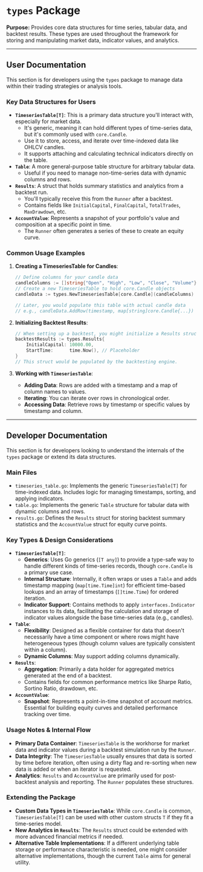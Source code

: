 # `types` Package

**Purpose:**
Provides core data structures for time series, tabular data, and backtest results. These types are used throughout the framework for storing and manipulating market data, indicator values, and analytics.

---

## User Documentation

This section is for developers using the `types` package to manage data within their trading strategies or analysis tools.

### Key Data Structures for Users

*   **`TimeseriesTable[T]`**: This is a primary data structure you'll interact with, especially for market data.
    *   It's generic, meaning it can hold different types of time-series data, but it's commonly used with `core.Candle`.
    *   Use it to store, access, and iterate over time-indexed data like OHLCV candles.
    *   It supports attaching and calculating technical indicators directly on the table.
*   **`Table`**: A more general-purpose table structure for arbitrary tabular data.
    *   Useful if you need to manage non-time-series data with dynamic columns and rows.
*   **`Results`**: A struct that holds summary statistics and analytics from a backtest run.
    *   You'll typically receive this from the `Runner` after a backtest.
    *   Contains fields like `InitialCapital`, `FinalCapital`, `TotalTrades`, `MaxDrawdown`, etc.
*   **`AccountValue`**: Represents a snapshot of your portfolio's value and composition at a specific point in time.
    *   The `Runner` often generates a series of these to create an equity curve.

### Common Usage Examples

1.  **Creating a TimeseriesTable for Candles**:
    ```go
    // Define columns for your candle data
    candleColumns := []string{"Open", "High", "Low", "Close", "Volume"}
    // Create a new TimeseriesTable to hold core.Candle objects
    candleData := types.NewTimeseriesTable[core.Candle](candleColumns)

    // Later, you would populate this table with actual candle data
    // e.g., candleData.AddRow(timestamp, map[string]core.Candle{...})
    ```

2.  **Initializing Backtest Results**:
    ```go
    // When setting up a backtest, you might initialize a Results struct
    backtestResults := types.Results{
        InitialCapital: 10000.00,
        StartTime:      time.Now(), // Placeholder
    }
    // This struct would be populated by the backtesting engine.
    ```

3.  **Working with `TimeseriesTable`**:
    *   **Adding Data**: Rows are added with a timestamp and a map of column names to values.
    *   **Iterating**: You can iterate over rows in chronological order.
    *   **Accessing Data**: Retrieve rows by timestamp or specific values by timestamp and column.

---

## Developer Documentation

This section is for developers looking to understand the internals of the `types` package or extend its data structures.

### Main Files

*   `timeseries_table.go`: Implements the generic `TimeseriesTable[T]` for time-indexed data. Includes logic for managing timestamps, sorting, and applying indicators.
*   `table.go`: Implements the generic `Table` structure for tabular data with dynamic columns and rows.
*   `results.go`: Defines the `Results` struct for storing backtest summary statistics and the `AccountValue` struct for equity curve points.

### Key Types & Design Considerations

*   **`TimeseriesTable[T]`**:
    *   **Generics**: Uses Go generics (`[T any]`) to provide a type-safe way to handle different kinds of time-series records, though `core.Candle` is a primary use case.
    *   **Internal Structure**: Internally, it often wraps or uses a `Table` and adds timestamp mapping (`map[time.Time]int`) for efficient time-based lookups and an array of timestamps (`[]time.Time`) for ordered iteration.
    *   **Indicator Support**: Contains methods to apply `interfaces.Indicator` instances to its data, facilitating the calculation and storage of indicator values alongside the base time-series data (e.g., candles).
*   **`Table`**:
    *   **Flexibility**: Designed as a flexible container for data that doesn't necessarily have a time component or where rows might have heterogeneous types (though column values are typically consistent within a column).
    *   **Dynamic Columns**: May support adding columns dynamically.
*   **`Results`**:
    *   **Aggregation**: Primarily a data holder for aggregated metrics generated at the end of a backtest.
    *   Contains fields for common performance metrics like Sharpe Ratio, Sortino Ratio, drawdown, etc.
*   **`AccountValue`**:
    *   **Snapshot**: Represents a point-in-time snapshot of account metrics. Essential for building equity curves and detailed performance tracking over time.

### Usage Notes & Internal Flow

*   **Primary Data Container**: `TimeseriesTable` is the workhorse for market data and indicator values during a backtest simulation run by the `Runner`.
*   **Data Integrity**: The `TimeseriesTable` usually ensures that data is sorted by time before iteration, often using a dirty flag and re-sorting when new data is added or when an iterator is requested.
*   **Analytics**: `Results` and `AccountValue` are primarily used for post-backtest analysis and reporting. The `Runner` populates these structures.

### Extending the Package

*   **Custom Data Types in `TimeseriesTable`**: While `core.Candle` is common, `TimeseriesTable[T]` can be used with other custom structs `T` if they fit a time-series model.
*   **New Analytics in `Results`**: The `Results` struct could be extended with more advanced financial metrics if needed.
*   **Alternative Table Implementations**: If a different underlying table storage or performance characteristic is needed, one might consider alternative implementations, though the current `Table` aims for general utility. 